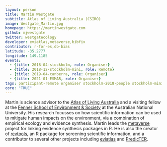 ```yaml
---
layout: person
title: Martin Westgate
subtitle: Atlas of Living Australia (CSIRO)
image: Westgate_Martin.jpg
homepage: https://martinwestgate.com
github: mjwestgate
twitter: westgatecology
developer: eviatlas,metaverse,bibfix
contributor: r-for-es,db-bias
latitude: -35.2777
longitude: 149.1185
events:
  - {title: 2018-04-stockholm, role: Organiser}
  - {title: 2018-12-stockholm-mini, role: Remote}
  - {title: 2019-04-canberra, role: Organiser}
  - {title: 2021-01-ESMAR, role: Organiser}
tags: participant-remote organiser stockholm-2018-people stockholm-mini-2018-people canberra-2019-people stockholm-2018-organiser stockholm-mini-2018-remote canberra-2019-organiser ESMAR-2021-organiser ESMAR-2021-people
core: "TRUE"
---
```

Martin is science advisor to the <a href="https://www.ala.org.au">Atlas of Living Australia</a> and a visiting fellow at the <a href="https://fennerschool.anu.edu.au">Fenner School of Environment & Society</a> at the Australian National University. His research focusses on how scientific information can be used to mitigate human impacts on the environment, via a combination of empirical ecology and evidence synthesis. Martin leads the <a href="https://rmetaverse.github.io" target="_blank" rel="noopener">metaverse</a> project for linking evidence synthesis packages in R. He is also the creator of <a href="https://revtools.net" target="_blank" rel="noopener">revtools</a>, an R package for screening scientific information, and a contributor to several other projects including <a href="https://www.eshackathon.org/software/eviatlas">eviatlas</a> and <a href="http://www.predicter.org" target="_blank" rel="noopener">PredicTER</a>.